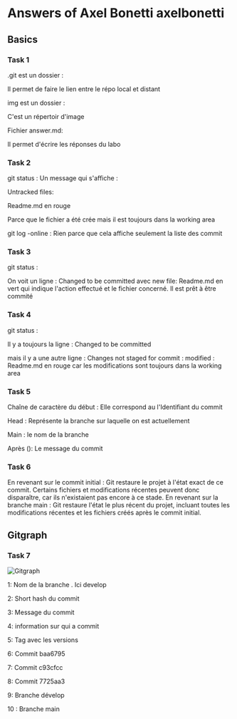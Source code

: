 # Answers of Axel Bonetti axelbonetti

## Basics

### Task 1

.git est un dossier :

Il permet de faire le lien entre le répo local et distant

img est un dossier : 

C'est un répertoir d'image

Fichier answer.md:

Il permet d'écrire les réponses du labo

### Task 2

git status : Un message qui s'affiche :

Untracked files:

Readme.md en rouge

Parce que le fichier a été crée mais il est toujours dans la working area

git log -online : Rien parce que cela affiche seulement la liste des commit

### Task 3

git status :

On voit un ligne : Changed to be committed avec new file: Readme.md en vert qui indique l'action effectué et le fichier concerné. Il est prêt à être commité

### Task 4

git status :

Il y a toujours la ligne : Changed to be committed

mais il y a une autre ligne : Changes not staged for commit : modified : Readme.md en rouge car les modifications sont toujours dans la working area

### Task 5

Chaîne de caractère du début : Elle correspond au l'Identifiant du commit

Head : Représente la branche sur laquelle on est actuellement

Main : le nom de la branche

Après (): Le message du commit

### Task 6

En revenant sur le commit initial : Git restaure le projet à l'état exact de ce commit. Certains fichiers et modifications récentes peuvent donc disparaître, car ils n'existaient pas encore à ce stade.
En revenant sur la branche main : Git restaure l'état le plus récent du projet, incluant toutes les modifications récentes et les fichiers créés après le commit initial.

## Gitgraph

### Task 7

![Gitgraph](img/gitgraph.svg)

1: Nom de la branche . Ici develop

2: Short hash du commit

3: Message du commit

4: information sur qui a commit

5: Tag avec les versions

6: Commit baa6795

7: Commit c93cfcc

8: Commit 7725aa3

9: Branche dévelop

10 : Branche main